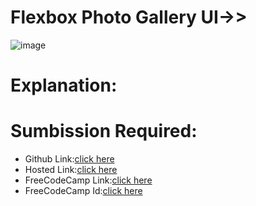# Flexbox Photo Gallery UI->>
![image](https://github.com/namishagurunani/flexboxphotogallery/assets/126158413/1f3271a3-ee3f-490e-96e4-701fe1df73fb)
# Explanation:

# Sumbission Required:
- Github Link:[click here](https://github.com/namishagurunani/flexboxphotogallery)
- Hosted Link:[click here]()
- FreeCodeCamp Link:[click here](https://www.freecodecamp.org/learn/2022/responsive-web-design/learn-css-flexbox-by-building-a-photo-gallery/step-21)
- FreeCodeCamp Id:[click here](https://www.freecodecamp.org/namisha_gurunani)
